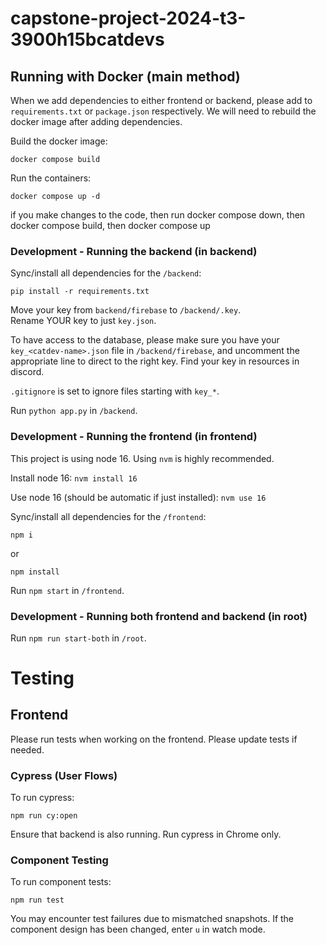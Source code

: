 # capstone-project-2024-t3-3900h15bcatdevs

## Running with Docker (main method)

When we add dependencies to either frontend or backend, please add to `requirements.txt` or `package.json` respectively. We will need to rebuild the docker image after adding dependencies.

Build the docker image:

```
docker compose build
```

Run the containers:

```
docker compose up -d 
```

if you make changes to the code, then run docker compose down, then docker compose build, then docker compose up


### Development - Running the backend (in backend)

Sync/install all dependencies for the `/backend`:

```
pip install -r requirements.txt
```

Move your key from `backend/firebase` to `/backend/.key`.  
Rename YOUR key to just `key.json`.

To have access to the database, please make sure you have your `key_<catdev-name>.json` file in `/backend/firebase`, and uncomment the appropriate line to direct to the right key. Find your key in resources in discord.

`.gitignore` is set to ignore files starting with `key_*`.

Run `python app.py` in `/backend`.

### Development - Running the frontend (in frontend)

This project is using node 16. Using `nvm` is highly recommended.

Install node 16:
`nvm install 16`

Use node 16 (should be automatic if just installed):
`nvm use 16`

Sync/install all dependencies for the `/frontend`:

```
npm i
```

or

```
npm install
```

Run `npm start` in `/frontend`.

### Development - Running both frontend and backend (in root)

Run `npm run start-both` in `/root`.

# Testing

## Frontend

Please run tests when working on the frontend. Please update tests if needed.

### Cypress (User Flows)

To run cypress:

```
npm run cy:open
```

Ensure that backend is also running. Run cypress in Chrome only.

### Component Testing

To run component tests:

```
npm run test
```

You may encounter test failures due to mismatched snapshots. If the component design has been changed, enter `u` in watch mode.
